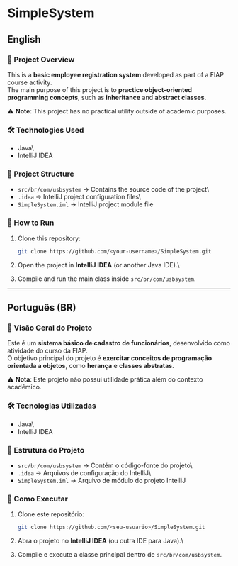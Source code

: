 # SimpleSystem

## English

### 📌 Project Overview

This is a **basic employee registration system** developed as part of a
FIAP course activity.\
The main purpose of this project is to **practice object-oriented
programming concepts**, such as **inheritance** and **abstract
classes**.

⚠️ **Note**: This project has no practical utility outside of academic
purposes.

### 🛠️ Technologies Used

-   Java\
-   IntelliJ IDEA

### 📂 Project Structure

-   `src/br/com/usbsystem` → Contains the source code of the project\
-   `.idea` → IntelliJ project configuration files\
-   `SimpleSystem.iml` → IntelliJ project module file

### 🚀 How to Run

1.  Clone this repository:

    ``` bash
    git clone https://github.com/<your-username>/SimpleSystem.git
    ```

2.  Open the project in **IntelliJ IDEA** (or another Java IDE).\

3.  Compile and run the main class inside `src/br/com/usbsystem`.

------------------------------------------------------------------------

## Português (BR)

### 📌 Visão Geral do Projeto

Este é um **sistema básico de cadastro de funcionários**, desenvolvido
como atividade do curso da FIAP.\
O objetivo principal do projeto é **exercitar conceitos de programação
orientada a objetos**, como **herança** e **classes abstratas**.

⚠️ **Nota**: Este projeto não possui utilidade prática além do contexto
acadêmico.

### 🛠️ Tecnologias Utilizadas

-   Java\
-   IntelliJ IDEA

### 📂 Estrutura do Projeto

-   `src/br/com/usbsystem` → Contém o código-fonte do projeto\
-   `.idea` → Arquivos de configuração do IntelliJ\
-   `SimpleSystem.iml` → Arquivo de módulo do projeto IntelliJ

### 🚀 Como Executar

1.  Clone este repositório:

    ``` bash
    git clone https://github.com/<seu-usuario>/SimpleSystem.git
    ```

2.  Abra o projeto no **IntelliJ IDEA** (ou outra IDE para Java).\

3.  Compile e execute a classe principal dentro de
    `src/br/com/usbsystem`.
